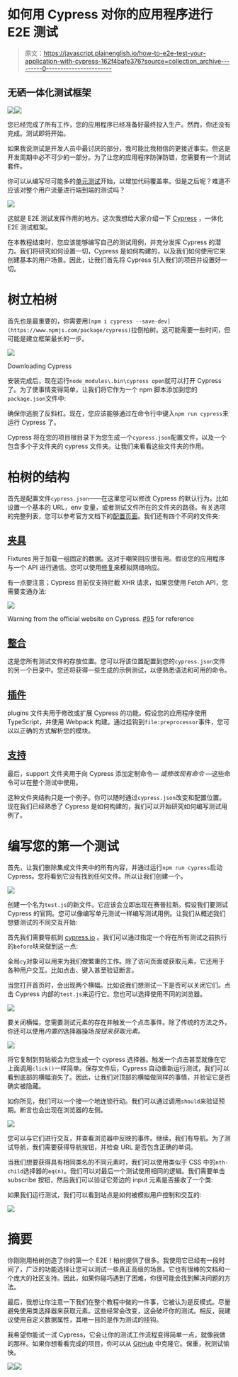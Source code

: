 # 如何用 Cypress 对你的应用程序进行 E2E 测试

> 原文：<https://javascript.plainenglish.io/how-to-e2e-test-your-application-with-cypress-162f4bafe376?source=collection_archive---------0----------------------->

## 无硒一体化测试框架

![](img/ba3817bc64b538271adcf5d10aee956d.png)[![](img/c19cb3069af1beba3c93258d9fcfe139.png)](https://www.webtips.dev/how-to-e2e-test-your-application-with-cypress)

您已经完成了所有工作，您的应用程序已经准备好最终投入生产。然而，你还没有完成。测试即将开始。

如果我说测试是开发人员中最讨厌的部分，我可能比我相信的更接近事实。但这是开发周期中必不可少的一部分。为了让您的应用程序防弹防错，您需要有一个测试套件。

你可以从编写尽可能多的[单元测试](https://www.webtips.dev/writing-your-very-first-unit-test-with-jest)开始，以增加代码覆盖率。但是之后呢？难道不应该对整个用户流量进行端到端的测试吗？

![](img/471712cd1379ccad7fa59116f17bf68c.png)

这就是 E2E 测试发挥作用的地方。这次我想给大家介绍一下 [Cypress](https://www.cypress.io/) ，一体化 E2E 测试框架。

在本教程结束时，您应该能够编写自己的测试用例，并充分发挥 Cypress 的潜力。我们将研究如何设置一切，Cypress 是如何构建的，以及我们如何使用它来创建基本的用户场景。因此，让我们首先将 Cypress 引入我们的项目并设置好一切。

# 树立柏树

首先也是最重要的，你需要用`[npm i cypress --save-dev](https://www.npmjs.com/package/cypress)`拉倒柏树。这可能需要一些时间，但可能是建立框架最长的一步。

![](img/232fc0838b434b7442c5b1002e438514.png)

Downloading Cypress

安装完成后，现在运行`node_modules\.bin\cypress open`就可以打开 Cypress 了。为了使事情变得简单，让我们将它作为一个 npm 脚本添加到您的`package.json`文件中:

确保你逃脱了反斜杠。现在，您应该能够通过在命令行中键入`npm run cypress`来运行 Cypress 了。

Cypress 将在您的项目根目录下为您生成一个`cypress.json`配置文件，以及一个包含多个子文件夹的 cypress 文件夹。让我们来看看这些文件夹的作用。

# 柏树的结构

首先是配置文件`cypress.json`——在这里您可以修改 Cypress 的默认行为。比如设置一个基本的 URL，env 变量，或者测试文件所在的文件夹的路径。有关选项的完整列表，您可以参考官方文档下的[配置页面](https://docs.cypress.io/guides/references/configuration.html)。我们还有四个不同的文件夹:

## [夹具](https://docs.cypress.io/api/commands/fixture.html)

Fixtures 用于加载一组固定的数据。这对于嘲笑回应很有用。假设您的应用程序与一个 API 进行通信。您可以使用[修复](https://docs.cypress.io/guides/guides/network-requests.html#Fixtures)来模拟网络响应。

有一点要注意；Cypress 目前仅支持拦截 XHR 请求，如果您使用 Fetch API，您需要变通办法:

![](img/b185b213354f602bff0f64b4f26593eb.png)

Warning from the official website on Cypress. [#95](https://github.com/cypress-io/cypress/issues/95) for reference

## [整合](https://docs.cypress.io/guides/core-concepts/writing-and-organizing-tests.html#Test-files)

这是您所有测试文件的存放位置。您可以将该位置配置到您的`cypress.json`文件的另一个目录中。您还将获得一些生成的示例测试，以便熟悉语法和可用的命令。

## [插件](https://docs.cypress.io/guides/tooling/plugins-guide.html)

plugins 文件夹用于修改或扩展 Cypress 的功能。假设您的应用程序使用 TypeScript，并使用 Webpack 构建。通过挂钩到`file:preprocessor`事件，您可以以正确的方式解析您的模块。

## [支持](https://docs.cypress.io/api/cypress-api/custom-commands.html)

最后，support 文件夹用于向 Cypress 添加定制命令— *或修改现有命令* —这些命令可以在整个测试中使用。

这种文件夹结构只是一个例子。你可以随时通过`cypress.json`改变和配置位置。现在我们已经熟悉了 Cypress 是如何构建的，我们可以开始研究如何编写测试用例了。

# 编写您的第一个测试

首先，让我们删除集成文件夹中的所有内容，并通过运行`npm run cypress`启动 Cypress。您将看到它没有找到任何文件。所以让我们创建一个。

![](img/7a47dbbadf8c121012c2d198f8b3f940.png)

创建一个名为`test.js`的新文件。它应该会立即出现在赛普拉斯。假设我们要测试 Cypress 的官网。您可以像编写单元测试一样编写测试用例。让我们从概述我们想要测试的不同交互开始:

首先我们需要导航到 [cypress.io](https://www.cypress.io/) 。我们可以通过指定一个将在所有测试之前执行的`before`块来做到这一点:

全局`cy`对象可以用来为我们做繁重的工作。除了访问页面或获取元素，它还用于各种用户交互。比如点击、键入甚至验证断言。

当您打开首页时，会出现两个横幅。比如说我们想测试一下是否可以关闭它们。点击 Cypress 内部的`test.js`来运行它。您也可以选择使用不同的浏览器。

![](img/3271bd3133b963f75deceeb0bada18a7.png)

要关闭横幅，您需要测试元素的存在并触发一个点击事件。除了传统的方法之外，你还可以使用*内置的*选择器操场*按钮来获取元素。*

![](img/0d9f998160b70310d3f64dceef3fe01d.png)

将它复制到剪贴板会为您生成一个 cypress 选择器。触发一个点击甚至就像在它上面调用`click()`一样简单。保存文件后，Cypress 自动重新运行测试，我们可以看到底部的横幅消失了。因此，让我们对顶部的横幅做同样的事情，并验证它是否确实被隐藏。

如你所见，我们可以一个接一个地连锁行动。我们可以通过调用`should`来验证预期。断言也会出现在浏览器的左侧。

![](img/f325d0c949b2b0720ae512b1a0b3be79.png)

您可以与它们进行交互，并查看浏览器中反映的事件。继续，我们有导航。为了测试导航，我们需要获得导航按钮，并检查 URL 是否包含正确的单词。

当我们想要获得具有相同类名的不同元素时，我们可以使用类似于 CSS 中的`nth-child`选择器的`eq(n)`。我们可以对最后一个测试使用相同的逻辑。我们需要单击 subscribe 按钮，然后我们可以验证它旁边的 input 元素是否接收了一个类:

如果我们运行测试，我们可以看到站点是如何被模拟用户控制和交互的:

![](img/71e52674d8fbfdc7a1513d142afdf7be.png)

# 摘要

你刚刚用柏树创造了你的第一个 E2E！柏树提供了很多。我使用它已经有一段时间了，广泛的功能选择让您可以测试一些真正高级的场景。它也有很棒的文档和一个庞大的社区支持。因此，如果你碰巧遇到了困难，你很可能会找到解决问题的方法。

最后，我想让你注意一下我们在整个教程中做的一件事，它被认为是反模式。尽量避免使用类选择器来获取元素。这些经常会改变，这会破坏你的测试。相反，我建议使用自定义数据属性，其唯一目的是作为测试的挂钩。

我希望你能试一试 Cypress，它会让你的测试工作流程变得简单一点，就像我做的那样。如果你想看看完成的项目，你可以从 [GitHub](https://github.com/flowforfrank/cypress) 中克隆它。保重，祝测试愉快。

[![](img/e66c4cd6d9849ac0bd245f3fc39b65c6.png)](https://medium.com/@ferencalmasi/membership)[![](img/d1108117805e9771ed7decda9132c4ae.png)](https://www.webtips.dev/writing-your-very-first-unit-test-with-jest)